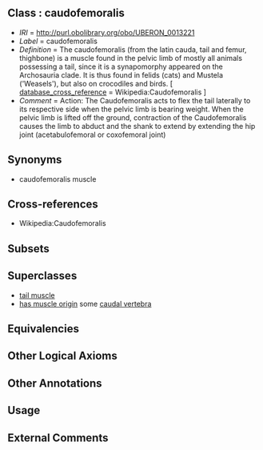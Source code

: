 
## Class : caudofemoralis

 * *IRI* = http://purl.obolibrary.org/obo/UBERON_0013221
 * *Label* = caudofemoralis
 * *Definition* = The caudofemoralis (from the latin cauda, tail and femur, thighbone) is a muscle found in the pelvic limb of mostly all animals possessing a tail, since it is a synapomorphy appeared on the Archosauria clade. It is thus found in felids (cats) and Mustela ('Weasels'), but also on crocodiles and birds. [ [database_cross_reference](../../ef/oboInOwl#hasDbXref.md) = Wikipedia:Caudofemoralis ]
 * *Comment* = Action: The Caudofemoralis acts to flex the tail laterally to its respective side when the pelvic limb is bearing weight. When the pelvic limb is lifted off the ground, contraction of the Caudofemoralis causes the limb to abduct and the shank to extend by extending the hip joint (acetabulofemoral or coxofemoral joint)

## Synonyms

 * caudofemoralis muscle

## Cross-references

 * Wikipedia:Caudofemoralis

## Subsets


## Superclasses

 * [tail muscle](../../UBERON/65/UBERON_0003665.md)
 * [has muscle origin](../../RO/72/RO_0002372.md) some [caudal vertebra](../../UBERON/95/UBERON_0001095.md)

## Equivalencies


## Other Logical Axioms


## Other Annotations


## Usage


## External Comments

